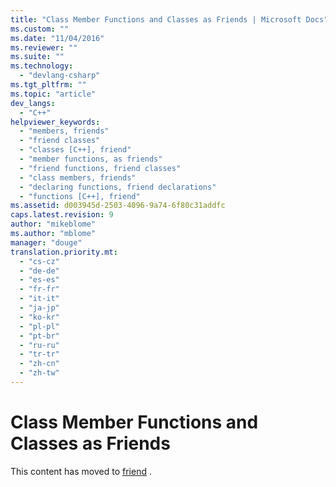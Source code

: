 ```yaml
---
title: "Class Member Functions and Classes as Friends | Microsoft Docs"
ms.custom: ""
ms.date: "11/04/2016"
ms.reviewer: ""
ms.suite: ""
ms.technology: 
  - "devlang-csharp"
ms.tgt_pltfrm: ""
ms.topic: "article"
dev_langs: 
  - "C++"
helpviewer_keywords: 
  - "members, friends"
  - "friend classes"
  - "classes [C++], friend"
  - "member functions, as friends"
  - "friend functions, friend classes"
  - "class members, friends"
  - "declaring functions, friend declarations"
  - "functions [C++], friend"
ms.assetid: d003945d-2503-4096-9a74-6f80c31addfc
caps.latest.revision: 9
author: "mikeblome"
ms.author: "mblome"
manager: "douge"
translation.priority.mt: 
  - "cs-cz"
  - "de-de"
  - "es-es"
  - "fr-fr"
  - "it-it"
  - "ja-jp"
  - "ko-kr"
  - "pl-pl"
  - "pt-br"
  - "ru-ru"
  - "tr-tr"
  - "zh-cn"
  - "zh-tw"
---
```

# Class Member Functions and Classes as Friends
This content has moved to [friend](/visual-cpp/cpp/friend-cpp) .